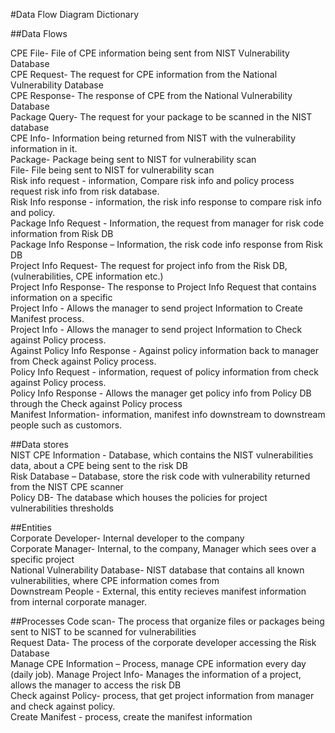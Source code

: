 #Data Flow Diagram Dictionary

##Data Flows<br>

CPE File- File of CPE information being sent from NIST Vulnerability Database <br>
CPE Request- The request for CPE information from the National Vulnerability Database <br>
CPE Response- The response of CPE from the National Vulnerability Database <br>
Package Query- The request for your package to be scanned in the NIST database <br>
CPE Info- Information being returned from NIST with the vulnerability information in it.<br>
Package- Package being sent to NIST for vulnerability scan <br> 
File- File being sent to NIST for vulnerability scan <br>
Risk info request - information, Compare risk info and policy process request risk info from risk database. <br>
Risk Info response - information, the risk info response to compare risk info and policy. <br>
Package Info Request - Information, the request from manager for risk code information from Risk DB<br> 
Package Info Response – Information, the risk code info response from Risk DB <br>
Project Info Request- The request for project info from the Risk DB, (vulnerabilities, CPE information etc.) <br>
Project Info Response- The response to Project Info Request that contains information on a specific <br>
Project Info - Allows the manager to send project Information to Create Manifest process. <br>
Project Info - Allows the manager to send project Information to Check against Policy process. <br>
Against Policy Info Response - Against policy information back to manager from Check against Policy process.<br>
Policy Info Request - information, request of policy information from check against Policy process. <br> 
Policy Info Response - Allows the manager get policy info from Policy DB through the Check against Policy process <br>
Manifest Information- information, manifest info downstream to downstream people such as customors.<br> 


##Data stores <br>
NIST CPE Information - Database, which contains the NIST vulnerabilities data, about a CPE being sent to the risk DB <br>
Risk Database – Database, store the risk code with vulnerability returned from the NIST CPE scanner <br>
Policy DB- The database which houses the policies for project vulnerabilities thresholds <br>

##Entities<br>
Corporate Developer- Internal developer to the company <br>
Corporate Manager- Internal, to the company, Manager which sees over a specific project <br>
National Vulnerability Database- NIST database that contains all known vulnerabilities, where CPE information comes from <br>
Downstream People - External, this entity recieves manifest information from internal corporate manager. <br>

##Processes
Code scan- The process that organize files or packages being sent to NIST to be scanned for vulnerabilities <br>
Request Data- The process of the corporate developer accessing the Risk Database <br>
Manage CPE Information – Process, manage CPE information every day (daily job). 
Manage Project Info- Manages the information of a project, allows the manager to access the risk DB <br>
Check against Policy- process, that get project information from manager and check against policy. <br>
Create Manifest - process, create the manifest information <br>






